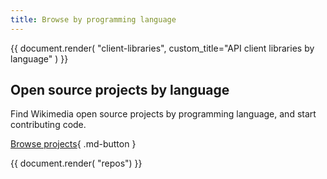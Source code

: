 ```yaml
---
title: Browse by programming language
---
```


{{ document.render( "client-libraries", custom_title="API client libraries by language" ) }}

## Open source projects by language

Find Wikimedia open source projects by programming language, and start contributing code.

[Browse projects](../contribute/by-language.md){ .md-button }

{{ document.render( "repos") }}